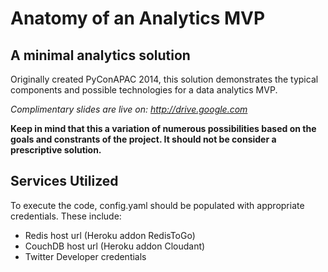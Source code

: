 Anatomy of an Analytics MVP
===========================

A minimal analytics solution
----------------------------

Originally created PyConAPAC 2014, this solution demonstrates the typical components and possible technologies for a data analytics MVP.

_Complimentary slides are live on: <http://drive.google.com>_

**Keep in mind that this a variation of numerous possibilities based on the goals and constrants of the project. It should not be consider a prescriptive solution.**

## Services Utilized

To execute the code, config.yaml should be populated with appropriate credentials. These include:

- Redis host url (Heroku addon RedisToGo)
- CouchDB host url (Heroku addon Cloudant)
- Twitter Developer credentials
